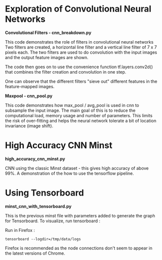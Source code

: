 # Exploration of Convolutional Neural Networks

**Convolutional Filters - cnn_breakdown.py**

This code demonstrates the role of filters in convolutional neural networks
Two filters are created, a horizontal line filter and a vertical line filter of 7 x 7 pixels each.
The two filters are used to do convolution with the input images and the output feature images are shown. 

The code then goes on to use the convenience function tf.layers.conv2d() that combines the filter creation
and convolution in one step. 

One can observe that the different filters "sieve out" different features in the feature-mapped images. 


**Maxpool - cnn_pool.py**

This code demonstrates how max_pool / avg_pool is used in cnn to subsample the input image. The main goal
of this is to reduce the computational load, memory usage and number of 
parameters. This limits the risk of over-fitting and helps the neural network tolerate a bit of location 
invariance (image shift).


# High Accuracy CNN Minst 

**high_accuracy_cnn_minst.py**

CNN using the classic Minst dataset - this gives high accuracy of above 99%. 
A demonstration of the 
how to use the tensorflow pipeline. 

# Using Tensorboard

**minst_cnn_with_tensorboard.py**

This is the previous minst file with parameters added to generate the graph for Tensorboard.
To visualize, run tensorboard : 

Run in Firefox : 

`tensorboard --logdir=/tmp/data/logs`

Firefox is recommended as the node connections don't seem to appear in the latest versions of Chrome.

